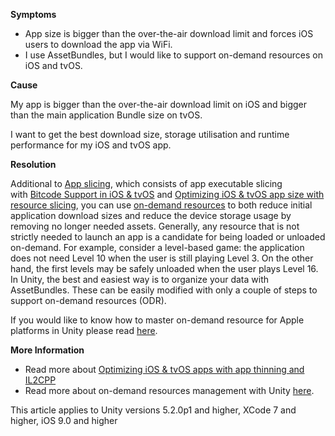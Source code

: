 
        

**Symptoms** 

*   App size is bigger than the over-the-air download limit and forces iOS users to download the app via WiFi.
*   I use AssetBundles, but I would like to support on-demand resources on iOS and tvOS.

**Cause** 

My app is bigger than the over-the-air download limit on iOS and bigger than the main application Bundle size on tvOS. 

I want to get the best download size, storage utilisation and runtime performance for my iOS and tvOS app.

**Resolution** 

Additional to [App slicing](https://developer.apple.com/library/tvos/documentation/IDEs/Conceptual/AppDistributionGuide/AppThinning/AppThinning.html#//apple_ref/doc/uid/TP40012582-CH35-SW1), which consists of app executable slicing with [Bitcode Support in iOS & tvOS](/hc/en-us/articles/209933103) and [Optimizing iOS & tvOS app size with resource slicing](/hc/en-us/articles/208412046), you can use [on-demand resources](https://developer.apple.com/library/prerelease/ios/documentation/FileManagement/Conceptual/On_Demand_Resources_Guide/) to both reduce initial application download sizes and reduce the device storage usage by removing no longer needed assets. Generally, any resource that is not strictly needed to launch an app is a candidate for being loaded or unloaded on-demand. For example, consider a level-based game: the application does not need Level 10 when the user is still playing Level 3. On the other hand, the first levels may be safely unloaded when the user plays Level 16. In Unity, the best and easiest way is to organize your data with AssetBundles. These can be easily modified with only a couple of steps to support on-demand resources (ODR). 

If you would like to know how to master on-demand resource for Apple platforms in Unity please read [here](http://blogs.unity3d.com/2015/11/26/mastering-on-demand-resources-for-apple-platforms/). 

 **More Information** 

*   Read more about [Optimizing iOS & tvOS apps with app thinning and IL2CPP](/hc/en-us/articles/208411836)
*   Read more about on-demand resources management with Unity [here](http://blogs.unity3d.com/2015/11/26/mastering-on-demand-resources-for-apple-platforms/). 

This article applies to Unity versions 5.2.0p1 and higher, XCode 7 and higher, iOS 9.0 and higher

      